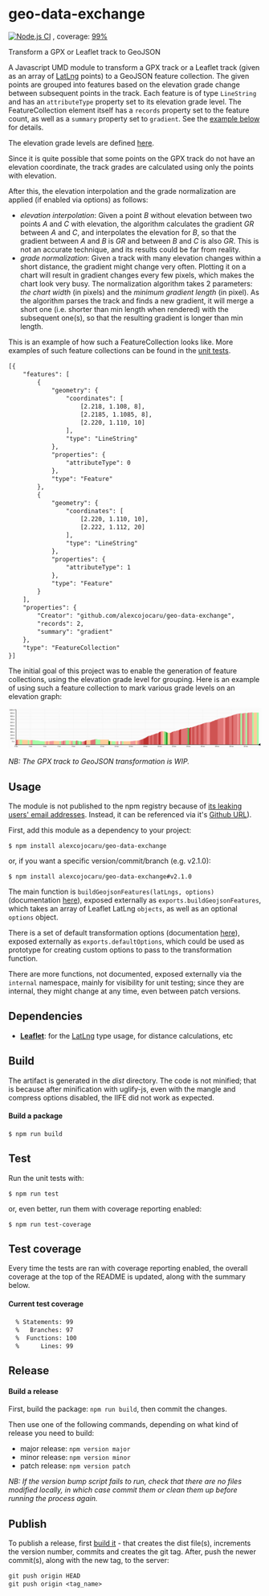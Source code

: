 # geo-data-exchange

[![Node.js CI](https://github.com/alexcojocaru/geo-data-exchange/actions/workflows/node.js.yml/badge.svg)](https://github.com/alexcojocaru/geo-data-exchange/actions/workflows/node.js.yml) , coverage: [99%](#test-coverage-report)

Transform a GPX or Leaflet track to GeoJSON

A Javascript UMD module to transform a GPX track or a Leaflet track
(given as an array of [LatLng](https://leafletjs.com/reference-1.7.1.html#latlng) points)
to a GeoJSON feature collection.
The given points are grouped into features based on the elevation
grade change between subsequent points in the track. Each feature is of type `LineString`
and has an `attributeType` property set to its elevation grade level.
The FeatureCollection element itself has a `records` property set to the feature count,
as well as a `summary` property set to `gradient`.
See the [example below](#feature-collection-example) for details.

The elevation grade levels are defined
[here](https://github.com/alexcojocaru/geo-data-exchange/blob/master/src/index.js#L24-L35).

Since it is quite possible that some points on the GPX track do not have an elevation
coordinate, the track grades are calculated using only the points with elevation.

After this, the elevation interpolation and the grade normalization are applied
(if enabled via options) as follows:
* _elevation interpolation_:
Given a point _B_ without elevation between two points _A_ and _C_ with elevation,
the algorithm calculates the gradient _GR_ between _A_ and _C_, and interpolates the elevation
for _B_, so that the gradient between _A_ and _B_ is _GR_ and between _B_ and _C_ is also _GR_.
This is not an accurate technique, and its results could be far from reality.
* _grade normalization_:
Given a track with many elevation changes within a short distance, the gradient might change
very often.  Plotting it on a chart will result in gradient changes every few pixels,
which makes the chart look very busy.
The normalization algorithm takes 2 parameters: _the chart width_ (in pixels)
and the _minimum gradient length_ (in pixel).
As the algorithm parses the track and finds a new gradient,
it will merge a short one (i.e. shorter than min length when rendered)
with the subsequent one(s), so that the resulting gradient is longer than min length.

<a name="feature-collection-example"></a>This is an example of how such a FeatureCollection
looks like.  More examples of such feature collections can be found in the
[unit tests](https://github.com/alexcojocaru/geo-data-exchange/blob/master/test/index.test.js).

```
[{
    "features": [
        {
            "geometry": {
                "coordinates": [
                    [2.218, 1.108, 8],
                    [2.2185, 1.1085, 8],
                    [2.220, 1.110, 10]
                ],
                "type": "LineString"
            },
            "properties": {
                "attributeType": 0
            },
            "type": "Feature"
        },
        {
            "geometry": {
                "coordinates": [
                    [2.220, 1.110, 10],
                    [2.222, 1.112, 20]
                ],
                "type": "LineString"
            },
            "properties": {
                "attributeType": 1
            },
            "type": "Feature"
        }
    ],
    "properties": {
        "Creator": "github.com/alexcojocaru/geo-data-exchange",
        "records": 2,
        "summary": "gradient"
    },
    "type": "FeatureCollection"
}]
```

The initial goal of this project was to enable the generation of feature collections,
using the elevation grade level for grouping.
Here is an example of using such a feature collection to mark various grade levels on an elevation graph:

<img width="600" src="https://raw.githubusercontent.com/alexcojocaru/geo-data-exchange/master/resources/heightgraph.png" alt="heightgraph" />

*NB: The GPX track to GeoJSON transformation is WIP.*

## Usage

The module is not published to the npm registry because of
[its leaking users' email addresses](https://github.com/npm/www/issues/16).
Instead, it can be referenced via it's
[Github URL](https://docs.npmjs.com/cli/v6/configuring-npm/package-json#github-urls)).

First, add this module as a dependency to your project:
```
$ npm install alexcojocaru/geo-data-exchange
```
or, if you want a specific version/commit/branch (e.g. v2.1.0):
```
$ npm install alexcojocaru/geo-data-exchange#v2.1.0
```

The main function is `buildGeojsonFeatures(latLngs, options)`
(documentation [here](https://github.com/alexcojocaru/geo-data-exchange/blob/master/src/index.js#L20-L57)),
exposed externally as `exports.buildGeojsonFeatures`,
which takes an array of Leaflet LatLng `objects`, as well as an optional `options` object.

<a name="transformation-options"></a>There is a set of default transformation options
(documentation [here](https://github.com/alexcojocaru/geo-data-exchange/blob/master/src/index.js#L10-L17)),
exposed externally as `exports.defaultOptions`,
which could be used as prototype for creating custom options to pass to the transformation function.

There are more functions, not documented, exposed externally via the `internal` namespace,
mainly for visibility for unit testing;
since they are internal, they might change at any time, even between patch versions.

## Dependencies
*   **[Leaflet](https://leafletjs.com/)**: for the [LatLng](https://leafletjs.com/reference-1.7.1.html#latlng) type usage, for distance calculations, etc

## Build

The artifact is generated in the *dist* directory.
The code is not minified; that is because after minification with uglify-js,
even with the mangle and compress options disabled, the IIFE did not work as expected.

#### Build a package
```
$ npm run build
```

## Test

Run the unit tests with:
```
$ npm run test
```
or, even better, run them with coverage reporting enabled:
```
$ npm run test-coverage
```

## <a name="test-coverage"></a>Test coverage
Every time the tests are ran with coverage reporting enabled,
the overall coverage at the top of the README is updated, along with the summary below.

#### Current test coverage
<a name="test-coverage-report"></a>
```
  % Statements: 99
  %   Branches: 97
  %  Functions: 100
  %      Lines: 99
```

## <a name="release"></a>Release

#### Build a release

First, build the package: `npm run build`, then commit the changes.

Then use one of the following commands, depending on what kind of release you need to build:
- major release: `npm version major`
- minor release: `npm version minor`
- patch release: `npm version patch`

*NB: If the version bump script fails to run, check that there are no files modified locally,
in which case commit them or clean them up before running the process again.*

## Publish

To publish a release, first [build it](#release) - that creates the dist file(s),
increments the version number, commits and creates the git tag.
After, push the newer commit(s), along with the new tag, to the server:
```
git push origin HEAD
git push origin <tag_name>
```

